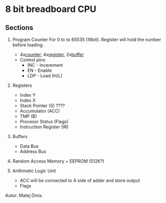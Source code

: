 # 8 bit breadboard CPU 

## Sections
1. Program Counter
For 0 to to 65535 (16bit). 
Register will hold the number before loading.
	+ 4x[counter], 4x[register], 2x[buffer]
	+ Control pins:
  		* INC - Incerement 
  		* EN  - Enable
  		* LDP - Load (H/L)
2. Registers
	+ Index Y
	+ Index X
	+ Stack Pointer (S) ????
	+ Accumulator (ACC)
	+ TMP (B)
	+ Procesor Status (Flags)
	+ Instruction Register (IR)

3. Buffers
	+ Data Bus
	+ Address Bus

4. Random Access Memory
        + EEPROM (512K?)

5. Arithmetic Logic Unit 
	+ ACC will be connected to A side of adder and store output
	+ Flags 


Autor: Matej Dinis.

[counter]: https://www.tme.eu/en/details/74ls193/counters-dividers/texas-instruments/sn74ls193n/
[register]: https://www.tme.eu/en/details/sn74ls273n/flip-flops/texas-instruments/
[buffer]: https://www.tme.eu/en/details/sn74ls245n/buffers-transceivers-drivers/texas-instruments/